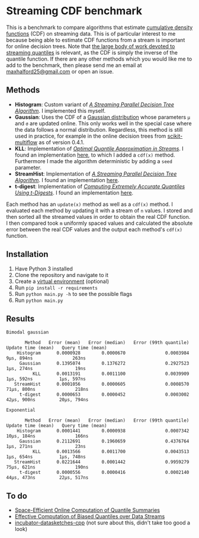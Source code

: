 # Streaming CDF benchmark

This is a benchmark to compare algorithms that estimate [cumulative density functions](https://www.wikiwand.com/en/Cumulative_distribution_function) (CDF) on streaming data. This is of particular interest to me because being able to estimate CDF functions from a stream is important for online decision trees. Note that [the large body of work devoted to streaming quantiles](https://scholar.google.com/scholar?hl=en&as_sdt=0%2C5&q=streaming+quantiles&btnG=) is relevant, as the CDF is simply the inverse of the quantile function. If there are any other methods which you would like me to add to the benchmark, then please send me an email at [maxhalford25@gmail.com](mailto:maxhalford25@gmail.com) or open an issue.

## Methods

- **Histogram**: Custom variant of [*A Streaming Parallel Decision Tree Algorithm*](http://jmlr.org/papers/volume11/ben-haim10a/ben-haim10a.pdf). I implemented this myself.
- **Gaussian**: Uses the CDF of a [Gaussian distribution](https://www.wikiwand.com/en/Normal_distribution) whose parameters `μ` and `σ` are updated online. This only works well in the special case where the data follows a normal distribution. Regardless, this method is still used in practice, for example in the online decision trees from [scikit-multiflow](https://github.com/scikit-multiflow/scikit-multiflow) as of version 0.4.1.
- **KLL**: Implementation of [*Optimal Quantile Approximation in Streams*](https://arxiv.org/abs/1603.05346). I found an implementation [here](https://github.com/edoliberty/streaming-quantiles), to which I added a `cdf(x)` method. Furthermore I made the algorithm deterministic by adding a `seed` parameter.
- **StreamHist**: Implementation of [*A Streaming Parallel Decision Tree Algorithm*](http://jmlr.org/papers/volume11/ben-haim10a/ben-haim10a.pdf). I found an implementation [here](https://github.com/carsonfarmer/streamhist).
- **t-digest**: Implementation of [*Computing Extremely Accurate Quantiles Using t-Digests*](https://arxiv.org/abs/1902.04023). I found an implementation [here](https://github.com/CamDavidsonPilon/tdigest).

Each method has an `update(x)` method as well as a `cdf(x)` method. I evaluated each method by updating it with a stream of `n` values. I stored and then sorted all the streamed values in order to obtain the real CDF function. I then compared took `m` uniformly spaced values and calculated the absolute error between the real CDF values and the output each method's `cdf(x)` function.

## Installation

1. Have Python 3 installed
2. Clone the repository and navigate to it
3. Create a [virtual environment](https://docs.python-guide.org/dev/virtualenvs/) (optional)
4. Run `pip install -r requirements`
5. Run `python main.py -h` to see the possible flags
6. Run `python main.py`

## Results

```
Bimodal gaussian

       Method   Error (mean)   Error (median)   Error (99th quantile)   Update time (mean)   Query time (mean)
    Histogram      0.0000928        0.0000670               0.0003984           9μs, 894ns               263ns
     Gaussian      0.1395074        0.1376272               0.2927523           1μs, 274ns                19ns
          KLL      0.0013191        0.0011100               0.0039909           1μs, 592ns          1μs, 597ns
   StreamHist      0.0001056        0.0000605               0.0008570          71μs, 800ns               218ns
     t-digest      0.0000653        0.0000452               0.0003002          42μs, 900ns         20μs, 794ns

Exponential

       Method   Error (mean)   Error (median)   Error (99th quantile)   Update time (mean)   Query time (mean)
    Histogram      0.0001441        0.0000938               0.0007342          10μs, 184ns               166ns
     Gaussian      0.2112691        0.1960659               0.4376764           1μs, 271ns                23ns
          KLL      0.0013566        0.0011700               0.0043513           1μs, 654ns          1μs, 748ns
   StreamHist      0.0221644        0.0001442               0.9959279          75μs, 621ns               190ns
     t-digest      0.0000556        0.0000416               0.0002140          44μs, 473ns         22μs, 517ns
```

## To do

- [Space-Efficient Online Computation of Quantile Summaries](http://infolab.stanford.edu/~datar/courses/cs361a/papers/quantiles.pdf)
- [Effective Computation of Biased Quantiles over Data Streams](https://www.cs.rutgers.edu/~muthu/bquant.pdf)
- [incubator-datasketches-cpp](https://github.com/apache/incubator-datasketches-cpp/tree/master/python) (not sure about this, didn't take too good a look)
